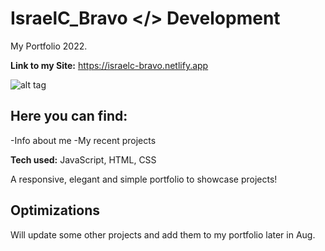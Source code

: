 # IsraelC_Bravo </> Development

My Portfolio 2022.

**Link to my Site:** https://israelc-bravo.netlify.app

![alt tag](https://i.ibb.co/mDZxCbm/Screen-Shot-2022-07-23-at-3-24-51-PM.png)

## Here you can find:
-Info about me
-My recent projects

**Tech used:** JavaScript, HTML, CSS

A responsive, elegant and simple portfolio to showcase projects!

## Optimizations

Will update some other projects and add them to my portfolio later in Aug.


